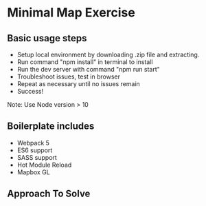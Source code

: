 # Minimal Map Exercise

## Basic usage steps

- Setup local environment by downloading .zip file and extracting. 
- Run command "npm install" in terminal to install
- Run the dev server with command "npm run start"
- Troubleshoot issues, test in browser
- Repeat as necessary until no issues remain
- Success!

Note: Use Node version > 10

## Boilerplate includes

- Webpack 5
- ES6 support
- SASS support
- Hot Module Reload
- Mapbox GL

## Approach To Solve

